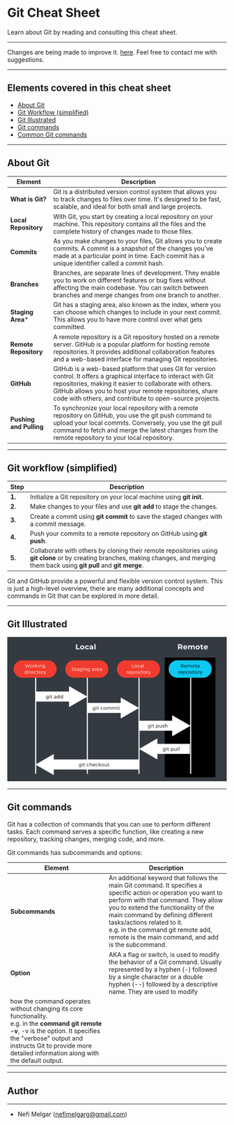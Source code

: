 # Git Cheat Sheet
Learn about Git by reading and consulting this cheat sheet.
***
<p>Changes are being made to improve it. <a target="_blank" href="#">here</a>. Feel free to contact me with suggestions.</p>

***
## Elements covered in this cheat sheet

<ul>
    <a href="#"><li>About Git</li></a>
    <a href="#"><li>Git Workflow (simplified)</li></a>
    <a href="#"><li>Git Illustrated</li></a>
    <a href="#"><li>Git commands</li></a>
    <a href="#"><li>Common Git commands</li></a>
    
</ul>

***

## About Git
|  Element  | Description   |
| --------- | ------------- |
| __What is Git?__ | Git is a distributed version control system that allows you to track changes to files over time. It's designed to be fast, scalable, and ideal for both small and large projects. |
| __Local Repository__ | With Git, you start by creating a local repository on your machine. This repository contains all the files and the complete history of changes made to those files. |
| __Commits__ | As you make changes to your files, Git allows you to create commits. A commit is a snapshot of the changes you've made at a particular point in time. Each commit has a unique identifier called a commit hash. |
| __Branches__ | Branches, are separate lines of development. They enable you to work on different features or bug fixes without affecting the main codebase. You can switch between branches and merge changes from one branch to another. |
| __Staging Area__* | Git has a staging area, also known as the index, where you can choose which changes to include in your next commit. This allows you to have more control over what gets committed. |
| __Remote Repository__ | A remote repository is a Git repository hosted on a remote server. GitHub is a popular platform for hosting remote repositories. It provides additional collaboration features and a web-based interface for managing Git repositories. |
| __GitHub__ | GitHub is a web-based platform that uses Git for version control. It offers a graphical interface to interact with Git repositories, making it easier to collaborate with others. GitHub allows you to host your remote repositories, share code with others, and contribute to open-source projects. |
| __Pushing and Pulling__ | To synchronize your local repository with a remote repository on GitHub, you use the git push command to upload your local commits. Conversely, you use the git pull command to fetch and merge the latest changes from the remote repository to your local repository. |

***

## Git workflow (simplified) 
|  Step  | Description |
| ------ | ----------- |
| __1.__ | Initialize a Git repository on your local machine using __git init__. |
| __2.__ | Make changes to your files and use __git add__ to stage the changes. |
| __3.__ | Create a commit using __git commit__ to save the staged changes with a commit message. |
| __4.__ | Push your commits to a remote repository on GitHub using __git push__. |
| __5.__ | Collaborate with others by cloning their remote repositories using __git clone__ or by creating branches, making changes, and merging them back using __git pull__ and __git merge__.  |
<p>Git and GitHub provide a powerful and flexible version control system. This is just a high-level overview, there are many additional concepts and commands in Git that can be explored in more detail. </p>

***

##  Git Illustrated

![Git_Illustrated_image](https://raw.githubusercontent.com/nmelgar/git_cheat_sheet/main/images/git_illustrated.png)

***

## Git commands

<p>Git has a collection of commands that you can use to perform different tasks. Each
command serves a specific function, like creating a new repository, tracking changes,
merging code, and more.</p>

<p>Git commands has subcommands and options:</p>

| Element | Description |
| ------- | ----------- |
| __Subcommands__ | An additional keyword that follows the main Git command. It specifies a specific action or operation you want to perform with that command. They allow you to extend the functionality of the main command by defining different tasks/actions related to it.<br>e.g. in the command git remote add, remote is the main command, and add is the subcommand.|
| __Option__ | AKA a flag or switch, is used to modify the behavior of a Git command. Usually represented by a hyphen (-) followed by a single character or a double hyphen (--) followed by a descriptive name. They are used to modify
how the command operates without changing its core functionality.<br>e.g. in the **command git remote -v**, -v is the option. It specifies the "verbose" output and instructs Git to provide more detailed information along with the default output. |

***

## Author
---
* Nefi Melgar (nefimelgarg@gmail.com)